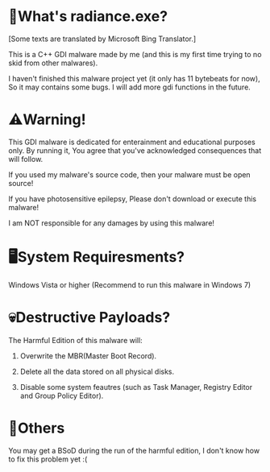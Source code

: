 # 🤔What's radiance.exe?
[Some texts are translated by Microsoft Bing Translator.]

This is a C++ GDI malware made by me (and this is my first time trying to no skid from other malwares).

I haven't finished this malware project yet (it only has 11 bytebeats for now), So it may contains some bugs. I will add more gdi functions in the future.

# ⚠️Warning!
This GDI malware is dedicated for enterainment and educational purposes only. By running it, You agree that you've acknowledged consequences that will follow.

If you used my malware's source code, then your malware must be open source!

If you have photosensitive epilepsy, Please don't download or execute this malware!

I am NOT responsible for any damages by using this malware!

# 🖥️System Requiresments?
Windows Vista or higher (Recommend to run this malware in Windows 7)

# 💀Destructive Payloads?
The Harmful Edition of this malware will:

1. Overwrite the MBR(Master Boot Record).

2. Delete all the data stored on all physical disks.

3. Disable some system feautres (such as Task Manager, Registry Editor and Group Policy Editor).

# 💬Others
You may get a BSoD during the run of the harmful edition, I don't know how to fix this problem yet :(
